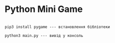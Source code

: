 # Python Mini Game

```

pip3 install pygame --- встановлення бібліотеки

python3 main.py --- вивід у консоль

```

